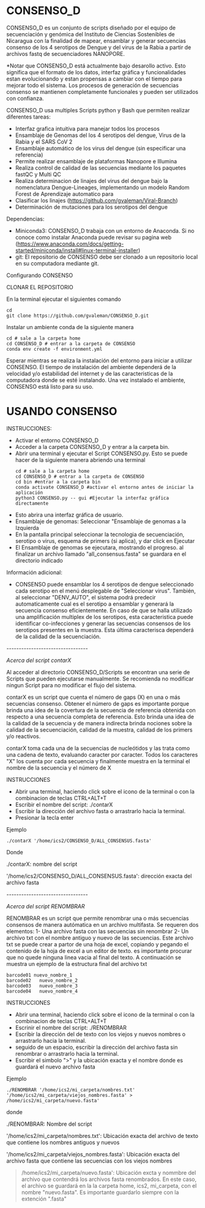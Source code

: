 # CONSENSO_D
CONSENSO_D es un conjunto de scripts diseñado por el equipo de secuenciación y genómica del Instituto de Ciencias Sostenibles de Nicaragua con la finalidad de mapear, ensamblar y generar secuencias consenso de los 4 serotipos de Dengue y del virus de la Rabia a partir de archivos fastq de secuenciadores NANOPORE.

*Notar que CONSENSO_D está actualmente bajo desarollo activo. Esto significa que el formato de los datos, interfaz gráfica y funcionalidades estan evolucionando y estan propensas a cambiar con el tiempo para mejorar todo el sistema. Los procesos de generación de secuencias consenso se mantienen completamente funcionales y pueden ser utilizados con confianza.

CONSENSO_D usa multiples Scripts python y Bash que permiten realizar diferentes tareas:

  - Interfaz grafica intuitiva para manejar todos los procesos
  - Ensamblaje de Genomas del los 4 serotipos del dengue, Virus de la Rabia y el SARS CoV 2
  - Ensamblaje automático de los virus del dengue (sin especificar una referencia)
  - Permite realizar ensamblaje de plataformas Nanopore e Illumina
  - Realiza control de calidad de las secuencias mediante los paquetes fastQC y Multi QC
  - Realiza determinacion de linajes del virus del dengue bajo la nomenclatura Dengue-Lineages, implementando un modelo Random Forest de Aprendizaje automatico para
  - Clasificar los linajes (https://github.com/gvaleman/Viral-Branch)
  - Determinación de mutaciones para los serotipos del dengue

Dependencias:
  - Miniconda3: CONSENSO_D trabaja con un entorno de Anaconda. Si no conoce como instalar Anaconda puede revisar su pagina web (https://www.anaconda.com/docs/getting-started/miniconda/install#linux-terminal-installer)
  - git: El repositorio de CONSENSO debe ser clonado a un repositorio local en su computadora mediante git.

Configurando CONSENSO

  CLONAR EL REPOSITORIO

En la terminal ejecutar el siguientes comando
```
cd
git clone https://github.com/gvaleman/CONSENSO_D.git
```
Instalar un ambiente conda de la siguiente manera 

```
cd # sale a la carpeta home
cd CONSENSO_D # entrar a la carpeta de CONSENSO
conda env create -f environment.yml
```
Esperar mientras se realiza la instalación del entorno para iniciar a utilizar CONSENSO. El tiempo de instalación del ambiente dependerá de la velocidad y/o estabilidad del internet y de las caracteristicas de la computadora donde se esté instalando. 
Una vez instalado el ambiente, CONSENSO está listo para su uso.

# USANDO CONSENSO
INSTRUCCIONES:
- Activar el entorno CONSENSO_D
- Acceder a la carpeta CONSENSO_D y entrar a la carpeta bin.
- Abrir una terminal y ejecutar el Script CONSENSO.py. Esto se puede hacer de la siguiente manera abriendo una terminal
  ```
  cd # sale a la carpeta home
  cd CONSENSO_D # entrar a la carpeta de CONSENSO
  cd bin #entrar a la carpeta bin
  conda activate CONSENSO_D #activar el entorno antes de iniciar la aplicación
  python3 CONSENSO.py -- gui #Ejecutar la interfaz gráfica directamente
  ```
- Esto abrira una interfaz gráfica de usuario.
- Ensamblaje de genomas: Seleccionar "Ensamblaje de genomas a la Izquierda
- En la pantalla principal seleccionar la tecnologia de secuenciación, serotipo o virus, esquema de primers (si aplica), y dar click en Ejecutar
- El Ensamblaje de genomas se ejecutara, mostrando el progreso. al finalizar un archivo llamado "all_consensus.fasta" se guardara en el directorio indicado

Información adicional:
  - CONSENSO puede ensamblar los 4 serotipos de dengue seleccionado cada serotipo en el menú desplegable de "Seleccionar virus". También, al seleccionar "DENV_AUTO", el sistema podrá predecir automaticamente cual es el serotipo a ensamblar y generará la secuencia consenso eficientemente. En caso de que se halla utilizado una amplificación multiplex de los serotipos, esta caracteristica puede identificar co-infecciones y generar las secuencias consensos de los serotipos presentes en la muestra. Esta última caracterisca dependerá de la calidad de la secuenciación.


*---------------------------------* 


*Acerca del script contarX*

Al acceder al directorio CONSENSO_D/Scripts se encontran una serie de Scripts que pueden ejecutarse manualmente. Se recomienda no modificar ningun Script para no modificar el flujo del sistema.

contarX es un script que cuenta el número de gaps (X) en una o más secuencias consenso.
Obtener el número de gaps es importante porque brinda una idea de la covertura de la secuencia de referencia obtenida con respecto a una secuencia completa de referencia. Esto brinda una idea de la calidad de la secuencia y de manera indirecta brinda nociones sobre la calidad de la secuenciación, calidad de la muestra, calidad de los primers y/o reactivos.

contarX toma cada una de la secuencias de nucleótidos y las trata como una cadena de texto, evaluando caracter por caracter. Todos los caracteres "X" los cuenta por cada secuencia y finalmente muestra en la terminal el nombre de la secuencia y el número de X

INSTRUCCIONES
- Abrir una terminal, haciendo click sobre el icono de la terminal o con la combinacion de teclas CTRL+ALT+T
- Escribir el nombre del script: ./contarX
- Escribir la dirección del archivo fasta o arrastrarlo hacia la terminal.
- Presionar la tecla enter

Ejemplo
```
./contarX '/home/ics2/CONSENSO_D/ALL_CONSENSUS.fasta'
```
      
 Donde
 
   ./contarX: nombre del script
   
   '/home/ics2/CONSENSO_D/ALL_CONSENSUS.fasta': dirección exacta del archivo fasta 
   
   
   *---------------------------------* 


*Acerca del script RENOMBRAR*

RENOMBRAR es un script que permite renombrar una o más secuencias consensos de manera autómatica en un archivo multifasta.
Se requeren dos elementos:
 1- Una archivo fasta con las secuencias sin renombrar
 2- Un archivo txt con el nombre antiguo y nuevo de las secuencias. Este archivo txt se puede crear a partor de una hoja de excel, copiando y pegando el contenido de la hoja de excel a un editor de texto. es importante procurar que no quede ninguna linea vacia al final del texto. A continuación se muestra un ejemplo de la estructura final del archivo txt
 ```
barcode01 nuevo_nombre_1
barcode02	nuevo_nombre_2
barcode03	nuevo_nombre_3
barcode04	nuevo_nombre_4
```

INSTRUCCIONES
- Abrir una terminal, haciendo click sobre el icono de la terminal o con la combinacion de teclas CTRL+ALT+T
- Escrinir el nombre del script: ./RENOMBRAR
- Escribir la dirección del de texto con los viejos y nuevos nombres o arrastrarlo hacia la terminal.
- seguido de un espacio, escribir la dirección del archivo fasta sin renombrar o arrastrarlo hacia la terminal.
- Escribir el simbolo ">" y la ubicación exacta y el nombre donde es guardará el nuevo archivo fasta

Ejemplo
```
./RENOMBRAR '/home/ics2/mi_carpeta/nombres.txt'  '/home/ics2/mi_carpeta/viejos_nombres.fasta' > /home/ics2/mi_carpeta/nuevo.fasta'
```

  donde
  
 ./RENOMBRAR: Nombre del script
 
 '/home/ics2/mi_carpeta/nombres.txt': Ubicación exacta del archivo de texto que contiene los nombres antiguos y nuevos
 
 '/home/ics2/mi_carpeta/viejos_nombres.fasta': Ubicación exacta del archivo fasta que contiene las secuencias con los viejos nombres
 
  > /home/ics2/mi_carpeta/nuevo.fasta': Ubicación excta y nommbre del archivo que contendrá los archivos fasta renombrados. En este caso, el archivo se guardará en la la carpeta home, ics2, mi_carpeta, con el nombre "nuevo.fasta". Es importante guardarlo siempre con la extención ".fasta"
 
